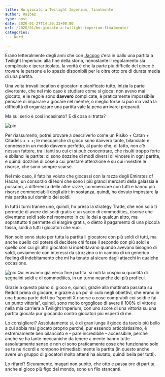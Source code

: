 ```yaml
---
title: Ho giocato a Twilight Imperium, finalmente
author: Raibaz
type: post
date: 2020-01-27T14:30:33+00:00
url: /2020/01/ho-giocato-a-twilight-imperium-finalmente/
categories:
  - Nerd

---
```

Erano letteralmente degli anni che con [Jacopo][1] c&#8217;era in ballo una partita a Twilight Imperium: alla fine della storia, nonostante il regolamento sia complicato e iperarticolato, la verità è che la parte più difficile del gioco è trovare le persone e lo spazio disponibili per le oltre otto ore di durata media di una partita.

Una volta trovati location e giocatori e pianificato tutto, inizia la parte divertente, che nel mio caso è studiare come si gioca: non avevo mai giocato, e le regole sono **davvero** complicate, è praticamente impossibile pensare di imparare a giocare nel mentre, o meglio forse si può ma vista la difficoltà di organizzare una partita vale la pena arrivarci preparati.

Ma sul serio è così incasinato? E di cosa si tratta?

![pic](https://www.raibaz.it/wp-content/uploads/2020/01/83491156_10220857742051506_6220365812985757696_o-821x1024.jpg)

Per riassumerlo, potrei provare a descriverlo come un Risiko + Catan + Citadels + + +; le meccaniche di gioco sono davvero tante, bilanciate e connesse in un modo davvero perfetto, al punto che, di fatto, non c&#8217;è nessun fattore, tra i tanti su cui ci si può concentrare, che risulti troppo forte e sbilanci le partite: ci sono dozzine di modi diversi di vincere in ogni partita, e quindi dozzine di cose a cui prestare attenzione e su cui investire le risorse, che sono sempre scarse.

Nel mio caso, il fato ha voluto che giocassi con la razza degli Emirates of Hacan, un consorzio di leoni che sono i più grandi mercanti della galassia e possono, a differenza delle altre razze, commerciare con tutti e hanno più risorse commerciabili degli altri: in sostanza, quindi, ho dovuto impostare la mia partita sul dominio dei soldi.

In tutti i turni tranne uno, quindi, ho preso la strategy Trade, che non solo ti permette di avere dei soldi gratis e un sacco di commodities, risorse che diventano soldi solo nel momento in cui le dai a qualcun altro, ma soprattutto ti permette di elargire gratis, o dietro il pagamento di una piccola tassa, soldi a tutti i giocatori che vuoi.

Non solo sono stato per tutta la partita il giocatore con più soldi di tutti, ma anche quello col potere di decidere chi fosse il secondo con più soldi e quello con cui gli altri giocatori si indebitavano quando avevano bisogno di soldi, ovviamente con interessi da strozzino o in cambio di un generico feeling di indebitamento che mi ha tenuto al sicuro dagli attacchi in qualche occasione.

![pic](https://www.raibaz.it/wp-content/uploads/2020/01/83308248_10222119273750614_5747029875454115840_o-576x1024.jpg)
Qui eravamo già verso fine partita: si noti la cospicua quantità di segnalini soldi e di commodities, in un turno neanche dei più proficui.

Grazie a questo piano di gioco e, quindi, grazie alla mattinata passata su Reddit prima di giocare, e grazie a un po&#8217; di culo negli obiettivi, che erano in una buona parte del tipo &#8220;spendi X risorse o cose comprabili coi soldi e fai un punto vittoria&#8221;, quindi, sono molto orgoglioso di avere il 100% di vittorie nella mia carriera a Twilight Imperium, con uno score di una vittoria su una partita giocata pur giocando contro giocatori più esperti di me.

Lo consiglierei? Assolutamente sì, è di gran lunga il gioco da tavolo più bello a cui abbia mai giocato proprio perché, pur essendo articolatissimo, è estremamente ben bilanciato e &#8211; pare incredibile &#8211; accessibile, perché anche se ha tante meccaniche da tenere a mente hanno tutte assolutamente senso e non ci sono praticamente cose che funzionano solo se te ne ricordi e rompono irrimediabilmente la partita (in questo anche avere un gruppo di giocatori molto attenti ha aiutato, quindi bella per tutti).

Lo rifarei? Sicuramente, magari non subito, che otto e passa ore di partita, anche al gioco più figo del mondo, sono un filo stancanti.

 [1]: https://jacoporomei.com/